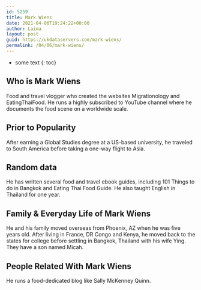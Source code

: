 ```yaml
---
id: 5259
title: Mark Wiens
date: 2021-04-06T19:24:22+00:00
author: Laima
layout: post
guid: https://ukdataservers.com/mark-wiens/
permalink: /04/06/mark-wiens/
---
```


* some text
{: toc}


## Who is Mark Wiens
                  
                  
                  
Food and travel vlogger who created the websites Migrationology and EatingThaiFood. He runs a highly subscribed to YouTube channel where he documents the food scene on a worldwide scale.
                  
              
            
              
            
                
                
                
## Prior to Popularity
                  
                  
                  
After earning a Global Studies degree at a US-based university, he traveled to South America before taking a one-way flight to Asia.
                  
              
            
              
            
                
                
                
## Random data
                  
                  
                  
He has written several food and travel ebook guides, including 101 Things to do in Bangkok and Eating Thai Food Guide. He also taught English in Thailand for one year.
                  
              
            
              
            
                
                
                
## Family & Everyday Life of Mark Wiens
                  
                  
                  
He and his family moved overseas from Phoenix, AZ when he was five years old. After living in France, DR Congo and Kenya, he moved back to the states for college before settling in Bangkok, Thailand with his wife Ying. They have a son named Micah.
                  
              
            
              
            
                
                
                
## People Related With Mark Wiens
                  
                  
                  
He runs a food-dedicated blog like Sally McKenney Quinn.
                  
              
            
              
            
                
              
            
              
              
            
            
              
            
          
          
          